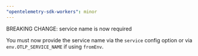 ```yaml
---
"opentelemetry-sdk-workers": minor
---
```


BREAKING CHANGE: service name is now required

You must now provide the service name via the `service` config option or via `env.OTLP_SERVICE_NAME` if using `fromEnv`.
